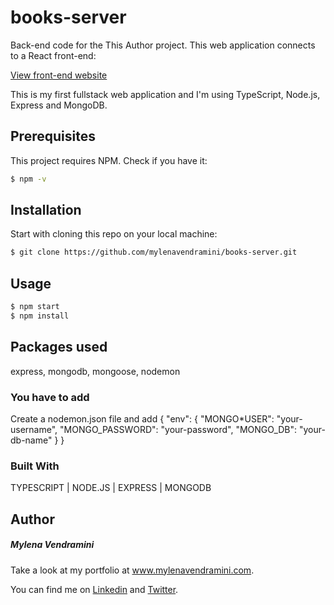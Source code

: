# books-server

Back-end code for the This Author project. This web application connects to a React front-end:

[View front-end website](https://javascript-quiz-mv.netlify.app/)

This is my first fullstack web application and I'm using TypeScript, Node.js, Express and MongoDB.

## Prerequisites

This project requires NPM. Check if you have it:

```bash
$ npm -v
```

## Installation

Start with cloning this repo on your local machine:

```bash
$ git clone https://github.com/mylenavendramini/books-server.git
```

## Usage

```bash
$ npm start
$ npm install
```

## Packages used

express, mongodb, mongoose, nodemon

### You have to add

Create a nodemon.json file and add {
"env": {
"MONGO\*USER": "your-username",
"MONGO_PASSWORD": "your-password",
"MONGO_DB": "your-db-name"
}
}

### Built With

TYPESCRIPT | NODE.JS | EXPRESS | MONGODB

## Author

##### Mylena Vendramini

Take a look at my portfolio at www.mylenavendramini.com.

You can find me on [Linkedin](https://www.linkedin.com/in/mylenavendramini/) and [Twitter](https://twitter.com/mmvendramini).
